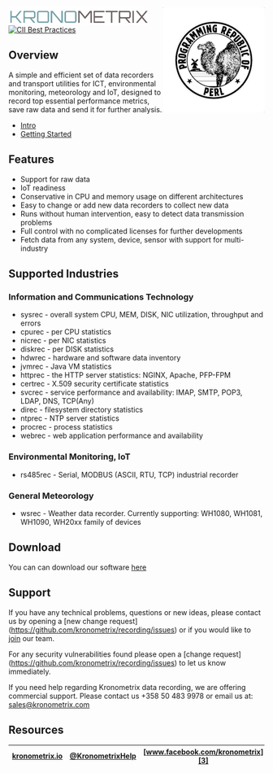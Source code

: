 <img src="https://github.com/kronometrix/recording/blob/master/docs/img/k-logo.png" align="left" height="35" width="275" />
<img src="https://github.com/kronometrix/recording/blob/master/docs/img/perl_logo.png" align="right" />
<br/>

[![CII Best Practices](https://bestpractices.coreinfrastructure.org/projects/1855/badge)](https://bestpractices.coreinfrastructure.org/projects/1855)

## Overview

A simple and efficient set of data recorders and transport utilities for ICT, 
environmental monitoring, meteorology and IoT, designed to record top essential 
performance metrics, save raw data and send it for further analysis.

* [Intro](docs/intro.md)
* [Getting Started](docs/start.md)

## Features

* Support for raw data
* IoT readiness
* Conservative in CPU and memory usage on different architectures 
* Easy to change or add new data recorders to collect new data 
* Runs without human intervention, easy to detect data transmission problems
* Full control with no complicated licenses for further developments 
* Fetch data from any system, device, sensor with support for multi-industry

## Supported Industries

### Information and Communications Technology

 * sysrec - overall system CPU, MEM, DISK, NIC utilization, throughput and errors
 * cpurec - per CPU statistics
 * nicrec - per NIC statistics
 * diskrec - per DISK statistics
 * hdwrec - hardware and software data inventory
 * jvmrec - Java VM statistics
 * httprec - the HTTP server statistics: NGINX, Apache, PFP-FPM
 * certrec - X.509 security certificate statistics
 * svcrec - service performance and availability: IMAP, SMTP, POP3, LDAP, DNS, TCP(Any)
 * direc - filesystem directory statistics 
 * ntprec - NTP server statistics
 * procrec - process statistics
 * webrec - web application performance and availability

### Environmental Monitoring, IoT

 * rs485rec - Serial, MODBUS (ASCII, RTU, TCP) industrial recorder
 
### General Meteorology

 * wsrec - Weather data recorder. Currently supporting: WH1080, WH1081, WH1090, WH20xx family of devices

## Download 

You can can download our software [here](docs/start.md)

## Support

If you have any technical problems, questions or new ideas, please contact us by opening a 
[new change request] (https://github.com/kronometrix/recording/issues) or if you would like 
to [join](docs/CONTRIBUTING.md) our team.

For any security vulnerabilities found please open a [change request] 
(https://github.com/kronometrix/recording/issues) to let us know immediately.

If you need help regarding Kronometrix data recording, we are offering commercial support. 
Please contact us +358 50 483 9978 or email us at: sales@kronometrix.com
  
## Resources

| [kronometrix.io][1] | [@KronometrixHelp][2] | [www.facebook.com/kronometrix][3] |
| ----------------------- | ------------- | --------------------- |

[1]: https://kronometrix.io/
[2]: https://twitter.com/KronometrixHelp
[3]: https://www.facebook.com/kronometrix

